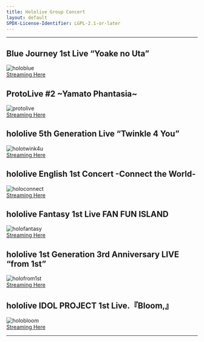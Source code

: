 ```yaml
---
title: Hololive Group Concert
layout: default
SPDX-License-Identifier: LGPL-2.1-or-later
---
```


---

## Blue Journey 1st Live “Yoake no Uta”

<div class="container">
  <img src="https://media.discordapp.net/attachments/1181190364565094432/1181190786256228442/holoblue.jpg" alt="holoblue"/>
</div>
<a href="../holoblue/" class="button" role="button">
  Streaming Here
</a>

## ProtoLive #2 ~Yamato Phantasia~

<div class="container">
  <img src="https://media.discordapp.net/attachments/1181190364565094432/1181190864404492348/protolive.jpg" alt="protolive"/>
</div>
<a href="../protolive/" class="button" role="button">
  Streaming Here
</a>

## hololive 5th Generation Live “Twinkle 4 You”

<div class="container">
  <img src="https://media.discordapp.net/attachments/1181190364565094432/1181190793445261323/holotwink4u.jpg" alt="holotwink4u"/>
</div>
<a href="../holotwink4u/" class="button" role="button">
  Streaming Here
</a>

## hololive English 1st Concert -Connect the World-

<div class="container">
  <img src="https://media.discordapp.net/attachments/1181190364565094432/1181190786633707590/holoconnect.jpg" alt="holoconnect"/>
</div>
<a href="../holoconnect/" class="button" role="button">
  Streaming Here
</a>

## hololive Fantasy 1st Live FAN FUN ISLAND

<div class="container">
  <img src="https://media.discordapp.net/attachments/1181190364565094432/1181190786897952878/holofantasy.jpg" alt="holofantasy"/>
</div>
<a href="../holofantasy/" class="button" role="button">
  Streaming Here
</a>

## hololive 1st Generation 3rd Anniversary LIVE “from 1st”

<div class="container">
  <img src="https://media.discordapp.net/attachments/1181190364565094432/1181190792254074960/holofrom1st.jpg" alt="holofrom1st"/>
</div>
<a href="../holofrom1st/" class="button" role="button">
  Streaming Here
</a>

## hololive IDOL PROJECT 1st Live.『Bloom,』

<div class="container">
  <img src="https://media.discordapp.net/attachments/1181190364565094432/1181190786004561951/holobloom.jpg" alt="holobloom"/>
</div>
<a href="../holobloom/" class="button" role="button">
  Streaming Here
</a>

---
